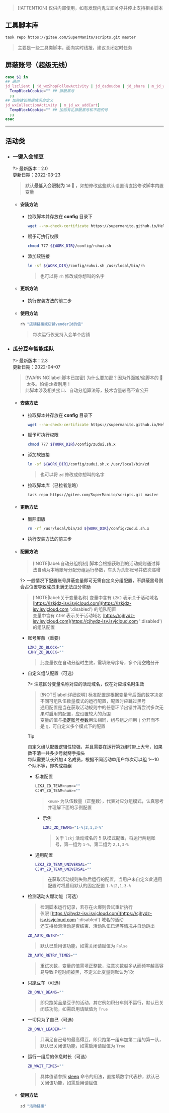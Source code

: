 > [!ATTENTION]
> 仅供内部使用，如有发现内鬼立即关停并停止支持相关脚本

## 工具脚本库

  ```bash
  task repo https://gitee.com/SuperManito/scripts.git master
  ```
  > 主要是一些工具类脚本，面向实时线报，建议关闭定时任务

## 屏蔽账号（超级无线）

  ```bash
  case $1 in
  ## 通用
  jd_lzclient | jd_wxShopFollowActivity | jd_dadoudou | jd_share | m_jd_wx_luckDraw | m_jd_wx_collectCard | m_jd_wx_addCart)
    TempBlockCookie="" ## 屏蔽黑号
    ;;
  ## 加购建议根据情况自定义
  jd_wxCollectionActivity | m_jd_wx_addCart)
    TempBlockCookie="" ## 加购有礼屏蔽黑号和不跑的号
    ;;
  esac
  ```

***

## 活动类

- ### 一键入会领豆

  ?> 最新版本：2.0\
    更新日期：2022-03-23

  > 默认**最低入会限制为 `10` 🐶** ，如想修改这些默认设置请直接修改脚本内置变量

  - #### 安装方法

    - 拉取脚本并存放在 **config** 目录下

      ```bash
      wget --no-check-certificate https://supermanito.github.io/Helloworld/toulu/rh/ruhui.sh -O ${WORK_DIR}/config/ruhui.sh
      ```

    - 赋予可执行权限

      ```bash
      chmod 777 ${WORK_DIR}/config/ruhui.sh
      ```

    - 添加软链接

      ```bash
      ln -sf ${WORK_DIR}/config/ruhui.sh /usr/local/bin/rh
      ```
      > 也可以将 `rh` 修改成你想叫的名字

  - #### 更新方法

    - 执行安装方法的前二步

  - #### 使用方法

    ```bash
    rh "店铺链接或店铺venderId的值"
    ```
    > 每次运行仅支持入会单个店铺

- ### 瓜分豆车智能组队

  ?> 最新版本：2.3\
    更新日期：2022-04-07

  > [!WARNING|label:脚本已加密]
  > 为什么要加密？因为外面搬/偷脚本的 🐶 &nbsp;太多。怕偷ck者别用！\
  > 此脚本涉及相关接口、自动分组算法等，技术含量较高不宜公开

  - #### 安装方法

    - 拉取脚本并存放在 **config** 目录下

      ```bash
      wget --no-check-certificate https://supermanito.github.io/Helloworld/toulu/zd/$(arch)/zudui.sh.x -O ${WORK_DIR}/config/zudui.sh.x
      ```

    - 赋予可执行权限

      ```bash
      chmod 777 ${WORK_DIR}/config/zudui.sh.x
      ```

    - 添加软链接

      ```bash
      ln -sf ${WORK_DIR}/config/zudui.sh.x /usr/local/bin/zd
      ```
      > 也可以将 `zd` 修改成你想叫的名字

    - 拉取脚本库（已拉者忽略）

      ```bash
      task repo https://gitee.com/SuperManito/scripts.git master
      ```

  - #### 更新方法

    - 删除旧版

      ```bash
      rm -rf /usr/local/bin/zd ${WORK_DIR}/config/zudui.sh.x
      ```

    - 执行安装方法的前三步

  - #### 配置方法

    > [!NOTE|label:自动分组机制]
    > 脚本会根据获取到的活动规则通过算法自动为本地账号分配分组运行参数，车头为头部账号并依次递增
  
    ?> 一般情况下配置账号屏蔽变量即可无需自定义分组配置，不屏蔽黑号则会占位置导致成员未满无法瓜分奖励

    > [!NOTE|label:关于变量名称]
    > 变量中含有 `LZKJ` 表示关于活动域名 [https://lzkjdz-isv.isvjcloud.com](https://lzkjdz-isv.isvjcloud.com ':disabled') 的组队配置\
    > 变量中含有 `CJHY` 表示关于活动域名 [https://cjhydz-isv.isvjcloud.com](https://cjhydz-isv.isvjcloud.com ':disabled') 的组队配置

    - 账号屏蔽（重要）

      ```bash
      LZKJ_ZD_BLOCK=""
      CJHY_ZD_BLOCK=""
      ```
      > 此变量仅在自动分组时生效，需填账号序号，多个用**空格**分开

    - 自定义组队配置（可选）

      ?> 注意区分变量名称对应的活动域名，仅在对应域名时生效

      > [!NOTE|label:详细说明]
      > 标准配置是根据变量号后面的数字决定不同可组队伍数量模式的运行配置，配置时应跳过黑号\
      > 通用配置是当在获取活动规则中的任意环节出错并再尝试多次无果时启用的配置，应设置较大的范围\
      > 变量的值与[指定账号参数](https://supermanito.github.io/Helloworld/#/use/执行脚本?id=关于指定账号相关参数的用法示例)用法相同，组与组之间用 `|` 分开而不是 `@`，可自定义多个模式下的配置

      > [!TIP]
      > 自定义组队配置逻辑性较强，并且需要在运行第2组时带上大号，如果数不清一共多少号就掰手指头\
      > 每队需要队长外加 `4` 名成员，根据不同活动单用户每次可以组 1～10 个队不等，即构成每组

      - 标准配置

        ```bash
        LZKJ_ZD_TEAM<num>=""
        CJHY_ZD_TEAM<num>=""
        ```
        > `<num>` 为队伍数量（正整数），代表对应分组模式，认真思考并理解下面的示例配置

        - 示例

          ```bash
          LZKJ_ZD_TEAM5="1-%|2,1,3-%"
          ```
          > 关于 `lzkj` 活动域名的 5 队模式配置，将运行两组账号，第一组为 `1-%`，第二组为 `2,1,3-%`

      - 通用配置

        ```bash
        LZKJ_ZD_TEAM_UNIVERSAL=""
        CJHY_ZD_TEAM_UNIVERSAL=""
        ```
        > 在获取活动规则失败后运行的配置，当用户未自定义此通用配置时将启用默认的固定配置 `1-%|2,1,3-%`

    - 检测活动火爆功能（可选）

      > 检测脚本运行记录，若存在火爆则尝试重新执行\
      > 仅限 [https://cjhydz-isv.isvjcloud.com](https://cjhydz-isv.isvjcloud.com ':disabled') 域名的活动\
      > 还支持检测活动是否结束、活动队伍已满等情况并自动跳出

      ```bash
      ZD_AUTO_RETRY=""
      ```
      > 默认已启用该功能，如需关闭请赋值为 `False`

      ```bash
      ZD_AUTO_RETRY_TIMES=""
      ```
      > 重试次数，变量的值需填正整数，注意次数越多从而频率越高容易导致IP短时间被黑，不定义此变量则默认为1次

    - 只跑豆车（可选）

      ```bash
      ZD_ONLY_BEANS=""
      ```
      > 即只跑奖品是豆子的活动，其它例如积分车则不运行，默认已关闭该功能，如需启用请赋值为 `True`

    - 一切只为了自己（可选）

      ```bash
      ZD_ONLY_LEADER=""
      ```
      > 只满足自己号的最高得豆，即只跑第一组车加第二组的第一队，默认已关闭该功能，如需启用请赋值为 `True`

    - 运行一组后的休息时长（可选）

      ```bash
      ZD_WAIT_TIMES=""
      ```
      > 具体值请参照 [sleep](https://www.runoob.com/linux/linux-comm-sleep.html) 命令的用法，直接填数字代表秒，默认已关闭该功能，如需启用请赋值

  - #### 使用方法

    ```bash
    zd "活动链接"
    ```

